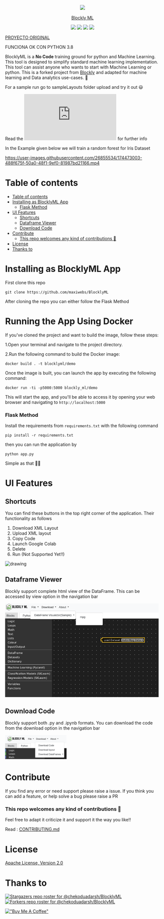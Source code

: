 <p align="center">
  <a href="https://blocklyml.onrender.com/">
<img src="https://raw.githubusercontent.com/chekoduadarsh/BlocklyML/main/media/blocklyML_Banner.png" height="80" />
    </a>
    </p>
<p align="center">
<a href="https://blocklyml.onrender.com/">Blockly ML</a>
</p>
<p align="center">
<img src="https://img.shields.io/github/license/chekoduadarsh/BlocklyML">
<img src="https://img.shields.io/github/issues/chekoduadarsh/BlocklyML">
<img src="https://img.shields.io/github/last-commit/chekoduadarsh/BlocklyML">
 <img src="https://github.com/chekoduadarsh/BlocklyML/actions/workflows/codeql.yml/badge.svg">
   </p>

[PROYECTO ORIGINAL](https://github.com/chekoduadarsh/BlocklyML)

FUNCIONA OK CON PYTHON 3.8

BlocklyML is a **No Code** training ground for python and Machine Learning. This tool is designed to simplify standard machine learning implementation.
This tool can assist anyone who wants to start with Machine Learning or python. This is a forked project from [Blockly](https://github.com/google/blockly) and adapted for machine learning and Data analytics use-cases. :brain:

For a sample run go to sampleLayouts folder upload and try it out :smiley:


Read the ![UserGuide.md](https://github.com/chekoduadarsh/BlocklyML/blob/main/UserGuide.md) for further info


In the Example given below we will train a random forest for Iris Dataset


https://user-images.githubusercontent.com/26855534/174473003-488f675f-50a0-48f1-9ef0-81987bd21166.mp4

# Table of contents

- [Table of contents](#table-of-contents)
- [Installing as BlocklyML App](#installing-as-blocklyml-app)
    - [Flask Method](#flask-method)
- [UI Features](#ui-features)
  - [Shortcuts](#shortcuts)
  - [Dataframe Viewer](#dataframe-viewer)
  - [Download Code](#download-code)
- [Contribute](#contribute)
    - [This repo welcomes any kind of contributions :pray:](#this-repo-welcomes-any-kind-of-contributions-pray)
- [License](#license)
- [Thanks to](#thanks-to)
# Installing as BlocklyML App
First clone this repo

```shell
git clone https://github.com/maxiwebs/BlocklyML
```
After cloning the repo you can either follow the Flask Method


# Running the App Using Docker

If you've cloned the project and want to build the image, follow these steps:

1.Open your terminal and navigate to the project directory.

2.Run the following command to build the Docker image:

```shell
docker build . -t blocklyml/demo
```
Once the image is built, you can launch the app by executing the following command:

```shell
docker run -ti -p5000:5000 blockly_ml/demo
```
This will start the app, and you'll be able to access it by opening your web browser and navigating to `http://localhost:5000`
### Flask Method

Install the requirements from `requirements.txt` with the following command

```shell
pip install -r requirements.txt 
```

then you can run the application by
```shell
python app.py
```

Simple as that :man_shrugging:

# UI Features

## Shortcuts
You can find these buttons in the top right corner of the application. Their functionality as follows

1. Download XML Layout
2. Upload XML layout
3. Copy Code
4. Launch Google Colab
5. Delete
6. Run (Not Supported Yet!!)

<img src="https://github.com/chekoduadarsh/BlocklyML/blob/main/media/butttons.png" alt="drawing" width="500"/>

## Dataframe Viewer
Blockly support complete html view of the DataFrame. This can be accessed by view option in the navigation bar

<img src="https://github.com/chekoduadarsh/BlocklyML/blob/main/media/DatasetView.png" alt="drawing" width="500"/>


## Download Code
Blockly support both .py and .ipynb formats. You can download the code from the download option in the navigation bar

<img src="https://github.com/chekoduadarsh/BlocklyML/blob/main/media/DownloadView.png" alt="drawing" width="200"/>

# Contribute

If you find any error or need support please raise a issue. If you think you can add a feature, or help solve a bug please raise a PR

### This repo welcomes any kind of contributions :pray: 

Feel free to adapt it criticize it and support it the way you like!!

Read : [CONTRIBUTING.md](./CONTRIBUTING.md)


# License
[Apache License, Version 2.0](https://www.apache.org/licenses/LICENSE-2.0)


# Thanks to
[![Stargazers repo roster for @chekoduadarsh/BlocklyML](https://reporoster.com/stars/chekoduadarsh/BlocklyML)](https://github.com/chekoduadarsh/BlocklyML/stargazers)
[![Forkers repo roster for @chekoduadarsh/BlocklyML](https://reporoster.com/forks/chekoduadarsh/BlocklyML)](https://github.com/chekoduadarsh/BlocklyML/network/members)


[!["Buy Me A Coffee"](https://www.buymeacoffee.com/assets/img/custom_images/orange_img.png)](https://www.buymeacoffee.com/chekoduadarsh)
